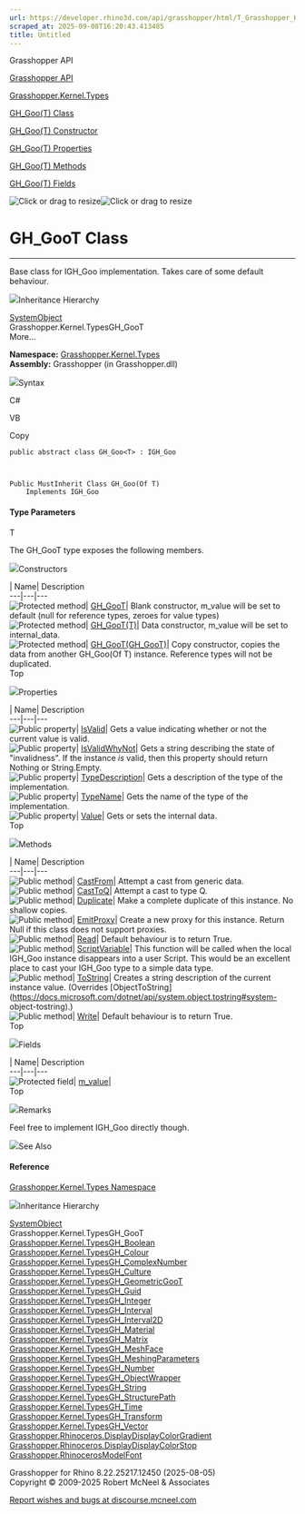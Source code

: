 ```yaml
---
url: https://developer.rhino3d.com/api/grasshopper/html/T_Grasshopper_Kernel_Types_GH_Goo_1.htm
scraped_at: 2025-09-08T16:20:43.413485
title: Untitled
---
```


Grasshopper API

[Grasshopper API](../html/723c01da-9986-4db2-8f53-6f3a7494df75.htm
"Grasshopper API")

[Grasshopper.Kernel.Types](../html/N_Grasshopper_Kernel_Types.htm
"Grasshopper.Kernel.Types")

[GH_Goo(T) Class](../html/T_Grasshopper_Kernel_Types_GH_Goo_1.htm "GH_Goo\(T\)
Class")

[GH_Goo(T) Constructor
](../html/Overload_Grasshopper_Kernel_Types_GH_Goo_1__ctor.htm "GH_Goo\(T\)
Constructor ")

[GH_Goo(T)
Properties](../html/Properties_T_Grasshopper_Kernel_Types_GH_Goo_1.htm
"GH_Goo\(T\) Properties")

[GH_Goo(T) Methods](../html/Methods_T_Grasshopper_Kernel_Types_GH_Goo_1.htm
"GH_Goo\(T\) Methods")

[GH_Goo(T) Fields](../html/Fields_T_Grasshopper_Kernel_Types_GH_Goo_1.htm
"GH_Goo\(T\) Fields")

![Click or drag to resize](../icons/TocOpen.gif)![Click or drag to
resize](../icons/TocClose.gif)

# GH_GooT Class  
  
---  
  
Base class for IGH_Goo implementation. Takes care of some default behaviour.

![](../icons/SectionExpanded.png)Inheritance Hierarchy

[SystemObject](https://docs.microsoft.com/dotnet/api/system.object)  
Grasshopper.Kernel.TypesGH_GooT  
More...

**Namespace:** [Grasshopper.Kernel.Types](N_Grasshopper_Kernel_Types.htm)  
**Assembly:** Grasshopper (in Grasshopper.dll)

![](../icons/SectionExpanded.png)Syntax

C#

VB

Copy

    
    
    public abstract class GH_Goo<T> : IGH_Goo
    
    
    
    Public MustInherit Class GH_Goo(Of T)
    	Implements IGH_Goo

#### Type Parameters

T

    

The GH_GooT type exposes the following members.

![](../icons/SectionExpanded.png)Constructors

| Name| Description  
---|---|---  
![Protected method](../icons/protmethod.gif)|
[GH_GooT](M_Grasshopper_Kernel_Types_GH_Goo_1__ctor.htm)|  Blank constructor,
m_value will be set to default (null for reference types, zeroes for value
types)  
![Protected method](../icons/protmethod.gif)|
[GH_GooT(T)](M_Grasshopper_Kernel_Types_GH_Goo_1__ctor_2.htm)|  Data
constructor, m_value will be set to internal_data.  
![Protected method](../icons/protmethod.gif)|
[GH_GooT(GH_GooT)](M_Grasshopper_Kernel_Types_GH_Goo_1__ctor_1.htm)|  Copy
constructor, copies the data from another GH_Goo(Of T) instance. Reference
types will not be duplicated.  
Top

![](../icons/SectionExpanded.png)Properties

| Name| Description  
---|---|---  
![Public property](../icons/pubproperty.gif)|
[IsValid](P_Grasshopper_Kernel_Types_GH_Goo_1_IsValid.htm)|  Gets a value
indicating whether or not the current value is valid.  
![Public property](../icons/pubproperty.gif)|
[IsValidWhyNot](P_Grasshopper_Kernel_Types_GH_Goo_1_IsValidWhyNot.htm)|  Gets
a string describing the state of "invalidness". If the instance _is_ valid,
then this property should return Nothing or String.Empty.  
![Public property](../icons/pubproperty.gif)|
[TypeDescription](P_Grasshopper_Kernel_Types_GH_Goo_1_TypeDescription.htm)|
Gets a description of the type of the implementation.  
![Public property](../icons/pubproperty.gif)|
[TypeName](P_Grasshopper_Kernel_Types_GH_Goo_1_TypeName.htm)|  Gets the name
of the type of the implementation.  
![Public property](../icons/pubproperty.gif)|
[Value](P_Grasshopper_Kernel_Types_GH_Goo_1_Value.htm)|  Gets or sets the
internal data.  
Top

![](../icons/SectionExpanded.png)Methods

| Name| Description  
---|---|---  
![Public method](../icons/pubmethod.gif)|
[CastFrom](M_Grasshopper_Kernel_Types_GH_Goo_1_CastFrom.htm)|  Attempt a cast
from generic data.  
![Public method](../icons/pubmethod.gif)|
[CastToQ](M_Grasshopper_Kernel_Types_GH_Goo_1_CastTo__1.htm)|  Attempt a cast
to type Q.  
![Public method](../icons/pubmethod.gif)|
[Duplicate](M_Grasshopper_Kernel_Types_GH_Goo_1_Duplicate.htm)|  Make a
complete duplicate of this instance. No shallow copies.  
![Public method](../icons/pubmethod.gif)|
[EmitProxy](M_Grasshopper_Kernel_Types_GH_Goo_1_EmitProxy.htm)|  Create a new
proxy for this instance. Return Null if this class does not support proxies.  
![Public method](../icons/pubmethod.gif)|
[Read](M_Grasshopper_Kernel_Types_GH_Goo_1_Read.htm)|  Default behaviour is to
return True.  
![Public method](../icons/pubmethod.gif)|
[ScriptVariable](M_Grasshopper_Kernel_Types_GH_Goo_1_ScriptVariable.htm)|
This function will be called when the local IGH_Goo instance disappears into a
user Script. This would be an excellent place to cast your IGH_Goo type to a
simple data type.  
![Public method](../icons/pubmethod.gif)|
[ToString](M_Grasshopper_Kernel_Types_GH_Goo_1_ToString.htm)|  Creates a
string description of the current instance value.  (Overrides
[ObjectToString](https://docs.microsoft.com/dotnet/api/system.object.tostring#system-
object-tostring).)  
![Public method](../icons/pubmethod.gif)|
[Write](M_Grasshopper_Kernel_Types_GH_Goo_1_Write.htm)|  Default behaviour is
to return True.  
Top

![](../icons/SectionExpanded.png)Fields

| Name| Description  
---|---|---  
![Protected field](../icons/protfield.gif)|
[m_value](F_Grasshopper_Kernel_Types_GH_Goo_1_m_value.htm)|  
Top

![](../icons/SectionExpanded.png)Remarks

Feel free to implement IGH_Goo directly though.

![](../icons/SectionExpanded.png)See Also

#### Reference

[Grasshopper.Kernel.Types Namespace](N_Grasshopper_Kernel_Types.htm)

![](../icons/SectionExpanded.png)Inheritance Hierarchy

[SystemObject](https://docs.microsoft.com/dotnet/api/system.object)  
Grasshopper.Kernel.TypesGH_GooT  
[Grasshopper.Kernel.TypesGH_Boolean](T_Grasshopper_Kernel_Types_GH_Boolean.htm)  
[Grasshopper.Kernel.TypesGH_Colour](T_Grasshopper_Kernel_Types_GH_Colour.htm)  
[Grasshopper.Kernel.TypesGH_ComplexNumber](T_Grasshopper_Kernel_Types_GH_ComplexNumber.htm)  
[Grasshopper.Kernel.TypesGH_Culture](T_Grasshopper_Kernel_Types_GH_Culture.htm)  
[Grasshopper.Kernel.TypesGH_GeometricGooT](T_Grasshopper_Kernel_Types_GH_GeometricGoo_1.htm)  
[Grasshopper.Kernel.TypesGH_Guid](T_Grasshopper_Kernel_Types_GH_Guid.htm)  
[Grasshopper.Kernel.TypesGH_Integer](T_Grasshopper_Kernel_Types_GH_Integer.htm)  
[Grasshopper.Kernel.TypesGH_Interval](T_Grasshopper_Kernel_Types_GH_Interval.htm)  
[Grasshopper.Kernel.TypesGH_Interval2D](T_Grasshopper_Kernel_Types_GH_Interval2D.htm)  
[Grasshopper.Kernel.TypesGH_Material](T_Grasshopper_Kernel_Types_GH_Material.htm)  
[Grasshopper.Kernel.TypesGH_Matrix](T_Grasshopper_Kernel_Types_GH_Matrix.htm)  
[Grasshopper.Kernel.TypesGH_MeshFace](T_Grasshopper_Kernel_Types_GH_MeshFace.htm)  
[Grasshopper.Kernel.TypesGH_MeshingParameters](T_Grasshopper_Kernel_Types_GH_MeshingParameters.htm)  
[Grasshopper.Kernel.TypesGH_Number](T_Grasshopper_Kernel_Types_GH_Number.htm)  
[Grasshopper.Kernel.TypesGH_ObjectWrapper](T_Grasshopper_Kernel_Types_GH_ObjectWrapper.htm)  
[Grasshopper.Kernel.TypesGH_String](T_Grasshopper_Kernel_Types_GH_String.htm)  
[Grasshopper.Kernel.TypesGH_StructurePath](T_Grasshopper_Kernel_Types_GH_StructurePath.htm)  
[Grasshopper.Kernel.TypesGH_Time](T_Grasshopper_Kernel_Types_GH_Time.htm)  
[Grasshopper.Kernel.TypesGH_Transform](T_Grasshopper_Kernel_Types_GH_Transform.htm)  
[Grasshopper.Kernel.TypesGH_Vector](T_Grasshopper_Kernel_Types_GH_Vector.htm)  
[Grasshopper.Rhinoceros.DisplayDisplayColorGradient](T_Grasshopper_Rhinoceros_Display_DisplayColorGradient.htm)  
[Grasshopper.Rhinoceros.DisplayDisplayColorStop](T_Grasshopper_Rhinoceros_Display_DisplayColorStop.htm)  
[Grasshopper.RhinocerosModelFont](T_Grasshopper_Rhinoceros_ModelFont.htm)  

Grasshopper for Rhino 8.22.25217.12450 (2025-08-05)  
Copyright © 2009-2025 Robert McNeel & Associates

[Report wishes and bugs at
discourse.mcneel.com](https://discourse.mcneel.com/c/grasshopper)

